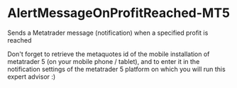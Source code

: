 # AlertMessageOnProfitReached-MT5
Sends a Metatrader message (notification) when a specified profit is reached


Don't forget to retrieve the metaquotes id of the mobile installation of metatrader 5 (on your mobile phone / tablet), and to enter it in the notification settings of the metatrader 5 platform on which you will run this expert advisor :)


